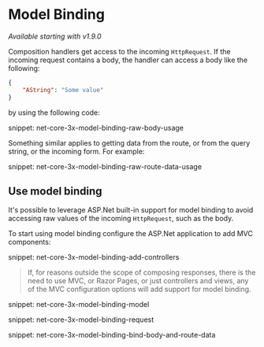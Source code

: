 # Model Binding

_Available starting with v1.9.0_

Composition handlers get access to the incoming `HttpRequest`. If the incoming request contains a body, the handler can access a body like the following:

```json
{
    "AString": "Some value"
}
```

by using the following code:

snippet: net-core-3x-model-binding-raw-body-usage

Something similar applies to getting data from the route, or from the query string, or the incoming form. For example:

snippet: net-core-3x-model-binding-raw-route-data-usage

## Use model binding

It's possible to leverage ASP.Net built-in support for model binding to avoid accessing raw values of the incoming `HttpRequest`, such as the body.

To start using model binding configure the ASP.Net application to add MVC components:

snippet: net-core-3x-model-binding-add-controllers

> If, for reasons outside the scope of composing responses, there is the need to use MVC, or Razor Pages, or just controllers and views, any of the MVC configuration options will add support for model binding.

snippet: net-core-3x-model-binding-model

snippet: net-core-3x-model-binding-request

snippet: net-core-3x-model-binding-bind-body-and-route-data
